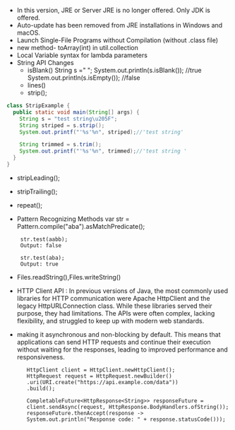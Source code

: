 * In this version, JRE or Server JRE is no longer offered. Only JDK is offered.
* Auto-update has been removed from JRE installations in Windows and macOS.
* Launch Single-File Programs without Compilation (without .class file)
* new method- toArray(int) in util.collection
* Local Variable syntax for lambda parameters
* String API Changes
   * isBlank()
     String s =" ";
     System.out.println(s.isBlank()); //true
     System.out.println(s.isEmpty()); //false
   * lines()
   * strip();
```JAVA
class StripExample {
  public static void main(String[] args) {
    String s = "test string\u205F";
    String striped = s.strip();
    System.out.printf("'%s'%n", striped);//'test string'

    String trimmed = s.trim();
    System.out.printf("'%s'%n", trimmed);//'test string '
  }
}
```
   * stripLeading();
   * stripTrailing();
   * repeat();
* Pattern Recognizing Methods
var str = Pattern.compile("aba").asMatchPredicate();

       str.test(aabb);
       Output: false

       str.test(aba);
       Output: true

* Files.readString(),Files.writeString()

* HTTP Client API : In previous versions of Java, the most commonly used libraries for HTTP communication were Apache HttpClient and the legacy HttpURLConnection class. While these libraries served their purpose, they had limitations. The APIs were often complex, lacking flexibility, and struggled to keep up with modern web standards.
* making it asynchronous and non-blocking by default. This means that applications can send HTTP requests and continue their execution without waiting for the responses, leading to improved performance and responsiveness.

         HttpClient client = HttpClient.newHttpClient();
         HttpRequest request = HttpRequest.newBuilder()
         .uri(URI.create("https://api.example.com/data"))
         .build();

         CompletableFuture<HttpResponse<String>> responseFuture =
         client.sendAsync(request, HttpResponse.BodyHandlers.ofString());
         responseFuture.thenAccept(response ->
         System.out.println("Response code: " + response.statusCode()));